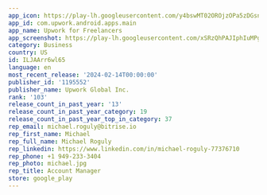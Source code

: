 ```yaml
---
app_icon: https://play-lh.googleusercontent.com/y4bswMT02OROjzOPa5zDGsnXX5-cBABjF93j26seJH2cEHD4PuBW1d5VvwfYleeKf4_X
app_id: com.upwork.android.apps.main
app_name: Upwork for Freelancers
app_screenshot: https://play-lh.googleusercontent.com/xSRzQhPAJIphIuMPgi511NulKVonejIrxM1RncZqnwojEtXGl7BtK3IUKcqywpW7Zg
category: Business
country: US
id: ILJAArr6wl65
language: en
most_recent_release: '2024-02-14T00:00:00'
publisher_id: '1195552'
publisher_name: Upwork Global Inc.
rank: '103'
release_count_in_past_year: '13'
release_count_in_past_year_category: 19
release_count_in_past_year_top_in_category: 37
rep_email: michael.roguly@bitrise.io
rep_first_name: Michael
rep_full_name: Michael Roguly
rep_linkedin: https://www.linkedin.com/in/michael-roguly-77376710
rep_phone: +1 949-233-3404
rep_photo: michael.jpg
rep_title: Account Manager
store: google_play
---
```

